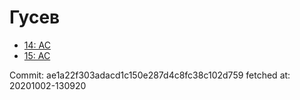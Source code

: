 # Гусев
- [14: AC](14.md)
- [15: AC](15.md)

Commit: ae1a22f303adacd1c150e287d4c8fc38c102d759
 fetched at: 20201002-130920
